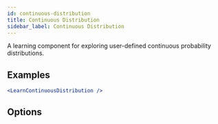 ```yaml
---
id: continuous-distribution
title: Continuous Distribution
sidebar_label: Continuous Distribution
---
```


A learning component for exploring user-defined continuous probability distributions.

## Examples

```jsx live
<LearnContinuousDistribution />
```

## Options

